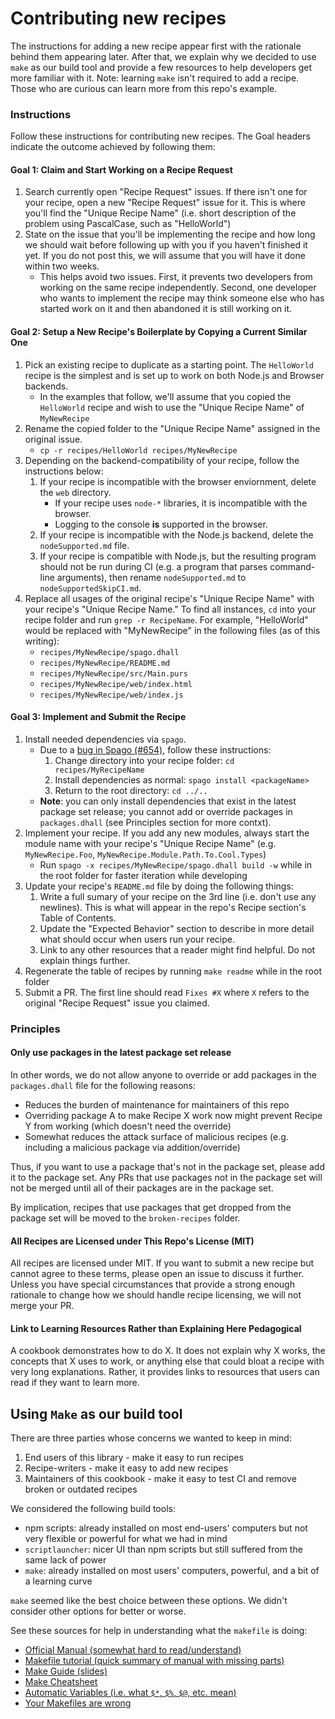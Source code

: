 # Contributing new recipes

The instructions for adding a new recipe appear first with the rationale behind them appearing later. After that, we explain why we decided to use `make` as our build tool and provide a few resources to help developers get more familiar with it. Note: learning `make` isn't required to add a recipe. Those who are curious can learn more from this repo's example.

### Instructions

Follow these instructions for contributing new recipes. The Goal headers indicate the outcome achieved by following them:

#### Goal 1: Claim and Start Working on a Recipe Request

1. Search currently open "Recipe Request" issues. If there isn't one for your recipe, open a new "Recipe Request" issue for it. This is where you'll find the "Unique Recipe Name" (i.e. short description of the problem using PascalCase, such as "HelloWorld")
1. State on the issue that you'll be implementing the recipe and how long we should wait before following up with you if you haven't finished it yet. If you do not post this, we will assume that you will have it done within two weeks.
    - This helps avoid two issues. First, it prevents two developers from working on the same recipe independently. Second, one developer who wants to implement the recipe may think someone else who has started work on it and then abandoned it is still working on it.

#### Goal 2: Setup a New Recipe's Boilerplate by Copying a Current Similar One

1. Pick an existing recipe to duplicate as a starting point. The `HelloWorld` recipe is the simplest and is set up to work on both Node.js and Browser backends.
    - In the examples that follow, we'll assume that you copied the `HelloWorld` recipe and wish to use the "Unique Recipe Name" of `MyNewRecipe`
1. Rename the copied folder to the "Unique Recipe Name" assigned in the original issue.
    - `cp -r recipes/HelloWorld recipes/MyNewRecipe`
1. Depending on the backend-compatibility of your recipe, follow the instructions below:
    1. If your recipe is incompatible with the browser enviornment, delete the `web` directory.
        - If your recipe uses `node-*` libraries, it is incompatible with the browser.
        - Logging to the console **is** supported in the browser.
    1. If your recipe is incompatible with the Node.js backend, delete the `nodeSupported.md` file.
    1. If your recipe is compatible with Node.js, but the resulting program should not be run during CI (e.g. a program that parses command-line arguments), then rename `nodeSupported.md` to `nodeSupportedSkipCI.md`.
1. Replace all usages of the original recipe's "Unique Recipe Name" with your recipe's "Unique Recipe Name." To find all instances, `cd` into your recipe folder and run `grep -r RecipeName`. For example, "HelloWorld" would be replaced with "MyNewRecipe" in the following files (as of this writing):
    - `recipes/MyNewRecipe/spago.dhall`
    - `recipes/MyNewRecipe/README.md`
    - `recipes/MyNewRecipe/src/Main.purs`
    - `recipes/MyNewRecipe/web/index.html`
    - `recipes/MyNewRecipe/web/index.js`

#### Goal 3: Implement and Submit the Recipe

1. Install needed dependencies via `spago`.
    - Due to a [bug in Spago (#654)](https://github.com/purescript/spago/issues/654), follow these instructions:
        1. Change directory into your recipe folder: `cd recipes/MyRecipeName`
        1. Install dependencies as normal: `spago install <packageName>`
        1. Return to the root directory: `cd ../..`
    - **Note**: you can only install dependencies that exist in the latest package set release; you cannot add or override packages in `packages.dhall` (see Principles section for more contxt).
1. Implement your recipe. If you add any new modules, always start the module name with your recipe's "Unique Recipe Name" (e.g. `MyNewRecipe.Foo`, `MyNewRecipe.Module.Path.To.Cool.Types`)
    - Run `spago -x recipes/MyNewRecipe/spago.dhall build -w` while in the root folder for faster iteration while developing
1. Update your recipe's `README.md` file by doing the following things:
    1. Write a full sumary of your recipe on the 3rd line (i.e. don't use any newlines). This is what will appear in the repo's Recipe section's Table of Contents.
    1. Update the "Expected Behavior" section to describe in more detail what should occur when users run your recipe.
    1. Link to any other resources that a reader might find helpful. Do not explain things further.
1. Regenerate the table of recipes by running `make readme` while in the root folder
1. Submit a PR. The first line should read `Fixes #X` where `X` refers to the original "Recipe Request" issue you claimed.

### Principles

#### Only use packages in the latest package set release

In other words, we do not allow anyone to override or add packages in the `packages.dhall` file for the following reasons:
- Reduces the burden of maintenance for maintainers of this repo
- Overriding package A to make Recipe X work now might prevent Recipe Y from working (which doesn't need the override)
- Somewhat reduces the attack surface of malicious recipes (e.g. including a malicious package via addition/override)

Thus, if you want to use a package that's not in the package set, please add it to the package set. Any PRs that use packages not in the package set will not be merged until all of their packages are in the package set.

By implication, recipes that use packages that get dropped from the package set will be moved to the `broken-recipes` folder.

#### All Recipes are Licensed under This Repo's License (MIT)

All recipes are licensed under MIT. If you want to submit a new recipe but cannot agree to these terms, please open an issue to discuss it further. Unless you have special circumstances that provide a strong enough rationale to change how we should handle recipe licensing, we will not merge your PR.

#### Link to Learning Resources Rather than Explaining Here Pedagogical

A cookbook demonstrates how to do X. It does not explain why X works, the concepts that X uses to work, or anything else that could bloat a recipe with very long explanations. Rather, it provides links to resources that users can read if they want to learn more.

## Using `Make` as our build tool

There are three parties whose concerns we wanted to keep in mind:
1. End users of this library - make it easy to run recipes
1. Recipe-writers - make it easy to add new recipes
1. Maintainers of this cookbook - make it easy to test CI and remove broken or outdated recipes

We considered the following build tools:
- npm scripts: already installed on most end-users' computers but not very flexible or powerful for what we had in mind
- `scriptlauncher`: nicer UI than npm scripts but still suffered from the same lack of power
- `make`: already installed on most users' computers, powerful, and a bit of a learning curve

`make` seemed like the best choice between these options. We didn't consider other options for better or worse.

See these sources for help in understanding what the `makefile` is doing:
- [Official Manual (somewhat hard to read/understand)](https://www.gnu.org/software/make/manual/make.html)
- [Makefile tutorial (quick summary of manual with missing parts)](https://makefiletutorial.com/)
- [Make Guide (slides)](http://martinvseticka.eu/temp/make/normal.html)
- [Make Cheatsheet](http://eduardolezcano.com/wp-content/uploads/2016/06/make_cheatsheet.pdf)
- [Automatic Variables (i.e. what `$*`, `$%`, `$@`, etc. mean)](https://www.gnu.org/software/make/manual/make.html#Automatic-Variables)
- [Your Makefiles are wrong](https://tech.davis-hansson.com/p/make/)
